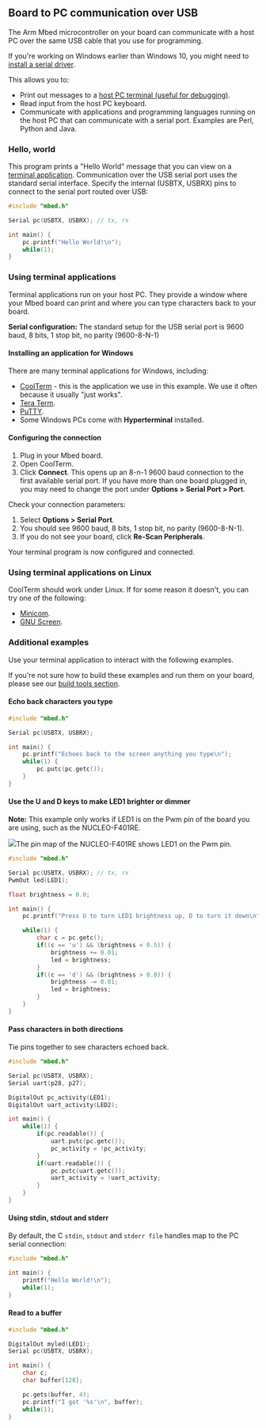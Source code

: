 <h2 id="serial-comm">Board to PC communication over USB</h2>

The Arm Mbed microcontroller on your board can communicate with a host PC over the same USB cable that you use for programming.

<span class="tips">If you're working on Windows earlier than Windows 10, you might need to [install a serial driver](/docs/v5.8/tutorials/windows-serial-driver.html).</span>

This allows you to:

- Print out messages to a [host PC terminal (useful for debugging)](#terminal-applications).
- Read input from the host PC keyboard.
- Communicate with applications and programming languages running on the host PC that can communicate with a serial port. Examples are Perl, Python and Java.

### Hello, world

This program prints a "Hello World" message that you can view on a [terminal application](#terminal-applications). Communication over the USB serial port uses the standard serial interface. Specify the internal (USBTX, USBRX) pins to connect to the serial port routed over USB:


```c
#include "mbed.h"

Serial pc(USBTX, USBRX); // tx, rx

int main() {
    pc.printf("Hello World!\n");
    while(1);
}
```

### Using terminal applications

Terminal applications run on your host PC. They provide a window where your Mbed board can print and where you can type characters back to your board.

<span class="tips">**Serial configuration:** The standard setup for the USB serial port is 9600 baud, 8 bits, 1 stop bit, no parity (9600-8-N-1)</span>

#### Installing an application for Windows

There are many terminal applications for Windows, including:

- [CoolTerm](http://freeware.the-meiers.org/) - this is the application we use in this example. We use it often because it usually "just works".
- [Tera Term](http://sourceforge.jp/projects/ttssh2/files).
- [PuTTY](http://www.chiark.greenend.org.uk/~sgtatham/putty/).
- Some Windows PCs come with **Hyperterminal** installed.

#### Configuring the connection

1. Plug in your Mbed board.
1. Open CoolTerm.
1. Click **Connect**. This opens up an 8-n-1 9600 baud connection to the first available serial port. If you have more than one board plugged in, you may need to change the port under **Options > Serial Port > Port**.

Check your connection parameters:

1. Select **Options > Serial Port**.
1. You should see 9600 baud, 8 bits, 1 stop bit, no parity (9600-8-N-1).
1. If you do not see your board, click **Re-Scan Peripherals**.

Your terminal program is now configured and connected.

### Using terminal applications on Linux

CoolTerm should work under Linux. If for some reason it doesn't, you can try one of the following:

- [Minicom](https://help.ubuntu.com/community/Minicom).
- [GNU Screen](https://www.gnu.org/software/screen/manual/screen.html).

### Additional examples

Use your terminal application to interact with the following examples.

If you're not sure how to build these examples and run them on your board, please see our [build tools section](https://os.mbed.com/docs/v5.8/tools/index.html).

#### Echo back characters you type

```c
#include "mbed.h"

Serial pc(USBTX, USBRX);

int main() {
    pc.printf("Echoes back to the screen anything you type\n");
    while(1) {
        pc.putc(pc.getc());
    }
}
```

#### Use the U and D keys to make LED1 brighter or dimmer

<span class="tips">**Note:** This example only works if LED1 is on the Pwm pin of the board you are using, such as the NUCLEO-F401RE. </span>

<span class="images">![](https://s3-us-west-2.amazonaws.com/mbed-os-docs-images/NUCLEOF401RE.png)<span>The pin map of the NUCLEO-F401RE shows LED1 on the Pwm pin.</span></span>

```c
#include "mbed.h"

Serial pc(USBTX, USBRX); // tx, rx
PwmOut led(LED1);

float brightness = 0.0;

int main() {
    pc.printf("Press U to turn LED1 brightness up, D to turn it down\n");

    while(1) {
        char c = pc.getc();
        if((c == 'u') && (brightness < 0.5)) {
            brightness += 0.01;
            led = brightness;
        }
        if((c == 'd') && (brightness > 0.0)) {
            brightness -= 0.01;
            led = brightness;
        }   
    }
}
```

#### Pass characters in both directions

Tie pins together to see characters echoed back.

```c
#include "mbed.h"

Serial pc(USBTX, USBRX);
Serial uart(p28, p27);

DigitalOut pc_activity(LED1);
DigitalOut uart_activity(LED2);

int main() {
    while(1) {
        if(pc.readable()) {
            uart.putc(pc.getc());
            pc_activity = !pc_activity;
        }
        if(uart.readable()) {
            pc.putc(uart.getc());
            uart_activity = !uart_activity;
        }
    }
}
```

#### Using stdin, stdout and stderr

By default, the C `stdin`, `stdout` and `stderr file` handles map to the PC serial connection:

```c
#include "mbed.h"

int main() {
    printf("Hello World!\n");
    while(1);
}
```

#### Read to a buffer

```c
#include "mbed.h"

DigitalOut myled(LED1);
Serial pc(USBTX, USBRX);

int main() {
    char c;
    char buffer[128];

    pc.gets(buffer, 4);
    pc.printf("I got '%s'\n", buffer);
    while(1);
}
```
